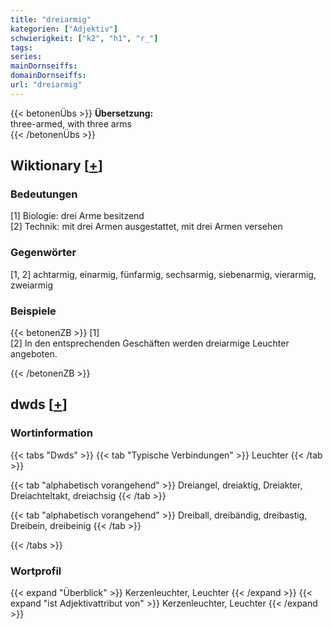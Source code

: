 ```yaml
---
title: "dreiarmig"
kategorien: ["Adjektiv"]
schwierigkeit: ["k2", "h1", "r_"]
tags:
series:
mainDornseiffs:
domainDornseiffs:
url: "dreiarmig"
---
```


{{< betonenÜbs >}}
**Übersetzung:**  
three-armed, with three arms  
{{< /betonenÜbs >}}

## Wiktionary [[+](https://de.wiktionary.org/wiki/dreiarmig)]

### Bedeutungen
[1] Biologie: drei Arme besitzend  
[2] Technik: mit drei Armen ausgestattet, mit drei Armen versehen  

### Gegenwörter
[1, 2] achtarmig, einarmig, fünfarmig, sechsarmig, siebenarmig, vierarmig, zweiarmig  

### Beispiele
{{< betonenZB >}}
[1]  
[2] In den entsprechenden Geschäften werden dreiarmige Leuchter angeboten.  

{{< /betonenZB >}}


## dwds [[+](https://www.dwds.de/wb/dreiarmig)]

### Wortinformation
{{< tabs "Dwds" >}}
{{< tab "Typische Verbindungen" >}}
Leuchter
{{< /tab >}}

{{< tab "alphabetisch vorangehend" >}}
Dreiangel, dreiaktig, Dreiakter, Dreiachteltakt, dreiachsig
{{< /tab >}}

{{< tab "alphabetisch vorangehend" >}}
Dreiball, dreibändig, dreibastig, Dreibein, dreibeinig
{{< /tab >}}

{{< /tabs >}}

### Wortprofil
{{< expand "Überblick" >}} Kerzenleuchter, Leuchter {{< /expand >}}
{{< expand "ist Adjektivattribut von" >}} Kerzenleuchter, Leuchter {{< /expand >}}

